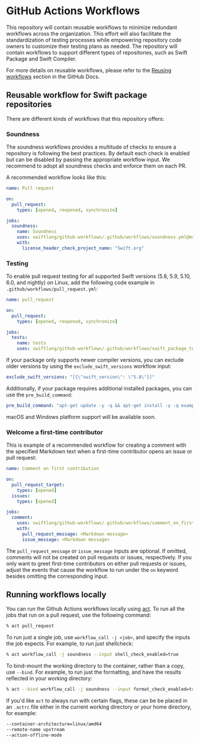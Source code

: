 # GitHub Actions Workflows

This repository will contain reusable workflows to minimize redundant workflows
across the organization. This effort will also facilitate the standardization of
testing processes while empowering repository code owners to customize their
testing plans as needed. The repository will contain workflows to support
different types of repositories, such as Swift Package and Swift Compiler.

For more details on reusable workflows, please refer to the [Reusing
workflows](https://docs.github.com/en/actions/using-workflows/reusing-workflows)
section in the GitHub Docs.

## Reusable workflow for Swift package repositories

There are different kinds of workflows that this repository offers:

### Soundness

The soundness workflows provides a multitude of checks to ensure a repository is
following the best practices. By default each check is enabled but can be
disabled by passing the appropriate workflow input. We recommend to adopt all
soundness checks and enforce them on each PR.

A recommended workflow looks like this:

```yaml
name: Pull request

on:
  pull_request:
    types: [opened, reopened, synchronize]

jobs:
  soundness:
    name: Soundness
    uses: swiftlang/github-workflows/.github/workflows/soundness.yml@main
    with:
      license_header_check_project_name: "Swift.org"
```

### Testing

To enable pull request testing for all supported Swift versions (5.8, 5.9, 5.10,
6.0, and nightly) on Linux, add the following code example in
`.github/workflows/pull_request.yml`:

```yaml
name: pull_request

on:
  pull_request:
    types: [opened, reopened, synchronize]

jobs:
  tests:
    name: tests
    uses: swiftlang/github-workflows/.github/workflows/swift_package_test.yml@main
```

If your package only supports newer compiler versions, you can exclude older
versions by using the `exclude_swift_versions` workflow input:

```yaml
exclude_swift_versions: "[{\"swift_version\": \"5.8\"}]"
```

Additionally, if your package requires additional installed packages, you can
use the `pre_build_command`:

```yaml
pre_build_command: "apt-get update -y -q && apt-get install -y -q example"
```

macOS and Windows platform support will be available soon.

### Welcome a first-time contributor

This is example of a recommended workflow for creating a comment with the
specified Markdown text when a first-time contributor opens an issue or pull
request:

```yaml
name: Comment on first contribution

on:
  pull_request_target:
    types: [opened]
  issues:
    types: [opened]

jobs:
  comment:
    uses: swiftlang/github-workflows/.github/workflows/comment_on_first_contribution.yml@main
    with:
      pull_request_message: <Markdown message>
      issue_message: <Markdown message>
```

The `pull_request_message` or `issue_message` inputs are optional.
If omitted, comments will not be created on pull requests or issues,
respectively.
If you only want to greet first-time contributors on either pull requests or
issues, adjust the events that cause the workflow to run under the `on` keyword
besides omitting the corresponding input.

## Running workflows locally

You can run the Github Actions workflows locally using
[act](https://github.com/nektos/act). To run all the jobs that run on a pull
request, use the following command:

```bash
% act pull_request
```

To run just a single job, use `workflow_call -j <job>`, and specify the inputs
the job expects. For example, to run just shellcheck:

```bash
% act workflow_call -j soundness --input shell_check_enabled=true
```

To bind-mount the working directory to the container, rather than a copy, use
`--bind`. For example, to run just the formatting, and have the results
reflected in your working directory:

```bash
% act --bind workflow_call -j soundness --input format_check_enabled=true
```

If you'd like `act` to always run with certain flags, these can be be placed in
an `.actrc` file either in the current working directory or your home
directory, for example:

```bash
--container-architecture=linux/amd64
--remote-name upstream
--action-offline-mode
```
